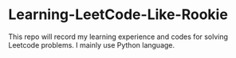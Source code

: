 # Learning-LeetCode-Like-Rookie
This repo will record my learning experience and codes for solving Leetcode problems. I mainly use Python language. 
